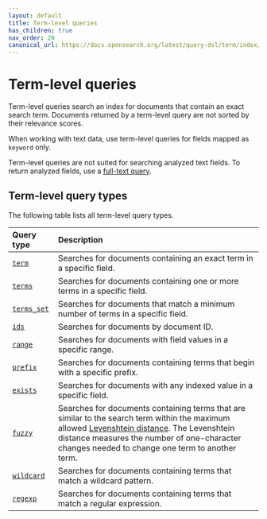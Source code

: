 ```yaml
---
layout: default
title: Term-level queries
has_children: true
nav_order: 20
canonical_url: https://docs.opensearch.org/latest/query-dsl/term/index/
---
```


# Term-level queries

Term-level queries search an index for documents that contain an exact search term. Documents returned by a term-level query are not sorted by their relevance scores.

When working with text data, use term-level queries for fields mapped as `keyword` only.

Term-level queries are not suited for searching analyzed text fields. To return analyzed fields, use a [full-text query]({{site.url}}{{site.baseurl}}/opensearch/query-dsl/full-text/).

## Term-level query types

The following table lists all term-level query types.

Query type | Description
:--- | :--- 
[`term`]({{site.url}}{{site.baseurl}}/query-dsl/term/term/) | Searches for documents containing an exact term in a specific field.
[`terms`]({{site.url}}{{site.baseurl}}/query-dsl/term/terms/) | Searches for documents containing one or more terms in a specific field.
[`terms_set`]({{site.url}}{{site.baseurl}}/query-dsl/term/terms-set/) | Searches for documents that match a minimum number of terms in a specific field.
[`ids`]({{site.url}}{{site.baseurl}}/query-dsl/term/ids/) | Searches for documents by document ID.
[`range`]({{site.url}}{{site.baseurl}}/query-dsl/term/range/) | Searches for documents with field values in a specific range.
[`prefix`]({{site.url}}{{site.baseurl}}/query-dsl/term/prefix/) | Searches for documents containing terms that begin with a specific prefix.
[`exists`]({{site.url}}{{site.baseurl}}/query-dsl/term/exists/) | Searches for documents with any indexed value in a specific field.
[`fuzzy`]({{site.url}}{{site.baseurl}}/query-dsl/term/fuzzy/) | Searches for documents containing terms that are similar to the search term within the maximum allowed [Levenshtein distance](https://en.wikipedia.org/wiki/Levenshtein_distance). The Levenshtein distance measures the number of one-character changes needed to change one term to another term.
[`wildcard`]({{site.url}}{{site.baseurl}}/query-dsl/term/wildcard/) | Searches for documents containing terms that match a wildcard pattern. 
[`regexp`]({{site.url}}{{site.baseurl}}/query-dsl/term/regexp/) | Searches for documents containing terms that match a regular expression.